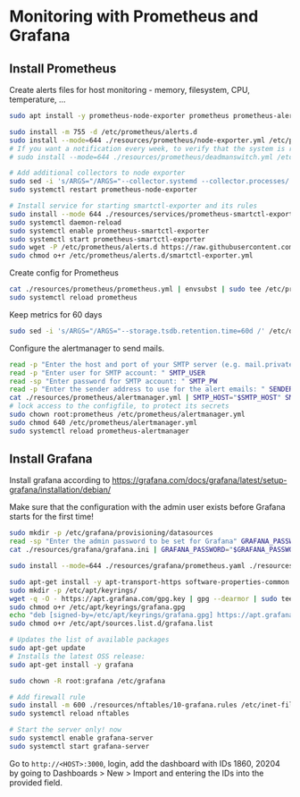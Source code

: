 # Monitoring with Prometheus and Grafana

## Install Prometheus

Create alerts files for host monitoring - memory, filesystem, CPU, temperature, ...

```bash
sudo apt install -y prometheus-node-exporter prometheus prometheus-alertmanager

sudo install -m 755 -d /etc/prometheus/alerts.d
sudo install --mode=644 ./resources/prometheus/node-exporter.yml /etc/prometheus/alerts.d
# If you want a notification every week, to verify that the system is running, activate also the following rule
# sudo install --mode=644 ./resources/prometheus/deadmanswitch.yml /etc/prometheus/alerts.d

# Add additional collectors to node exporter
sudo sed -i 's/ARGS="/ARGS="--collector.systemd --collector.processes/' /etc/default/prometheus-node-exporter
sudo systemctl restart prometheus-node-exporter

# Install service for starting smartctl-exporter and its rules
sudo install --mode 644 ./resources/services/prometheus-smartctl-exporter.service /etc/systemd/system
sudo systemctl daemon-reload
sudo systemctl enable prometheus-smartctl-exporter
sudo systemctl start prometheus-smartctl-exporter
sudo wget -P /etc/prometheus/alerts.d https://raw.githubusercontent.com/samber/awesome-prometheus-alerts/master/dist/rules/s.m.a.r.t-device-monitoring/smartctl-exporter.yml
sudo chmod o+r /etc/prometheus/alerts.d/smartctl-exporter.yml
```

Create config for Prometheus

```bash
cat ./resources/prometheus/prometheus.yml | envsubst | sudo tee /etc/prometheus/prometheus.yml
sudo systemctl reload prometheus
```

Keep metrics for 60 days

```bash
sudo sed -i 's/ARGS="/ARGS="--storage.tsdb.retention.time=60d /' /etc/default/prometheus
```

Configure the alertmanager to send mails.

```bash
read -p "Enter the host and port of your SMTP server (e.g. mail.private-cloud.org:465): " SMTP_HOST
read -p "Enter user for SMTP account: " SMTP_USER
read -sp "Enter password for SMTP account: " SMTP_PW
read -p "Enter the sender address to use for the alert emails: " SENDER_MAIL
cat ./resources/prometheus/alertmanager.yml | SMTP_HOST="$SMTP_HOST" SMTP_USER="$SMTP_USER" SMTP_PW="$SMTP_PW" ADMIN_EMAIL="$ADMIN_EMAIL" SENDER_MAIL="$SENDER_MAIL" HOSTNAME="$(hostname)" envsubst | sudo tee /etc/prometheus/alertmanager.yml
# lock access to the configfile, to protect its secrets
sudo chown root:prometheus /etc/prometheus/alertmanager.yml
sudo chmod 640 /etc/prometheus/alertmanager.yml
sudo systemctl reload prometheus-alertmanager
```

## Install Grafana

Install grafana according to https://grafana.com/docs/grafana/latest/setup-grafana/installation/debian/

Make sure that the configuration with the admin user exists before Grafana starts for the first time!

```bash
sudo mkdir -p /etc/grafana/provisioning/datasources
read -sp "Enter the admin password to be set for Grafana" GRAFANA_PASSWORD
cat ./resources/grafana/grafana.ini | GRAFANA_PASSWORD="$GRAFANA_PASSWORD" ADMIN_EMAIL="$ADMIN_EMAIL" envsubst | sudo tee /etc/grafana/grafana.ini

sudo install --mode=644 ./resources/grafana/prometheus.yaml ./resources/grafana/alertmanager.yaml /etc/grafana/provisioning/datasources

sudo apt-get install -y apt-transport-https software-properties-common wget
sudo mkdir -p /etc/apt/keyrings/
wget -q -O - https://apt.grafana.com/gpg.key | gpg --dearmor | sudo tee /etc/apt/keyrings/grafana.gpg > /dev/null
sudo chmod o+r /etc/apt/keyrings/grafana.gpg
echo "deb [signed-by=/etc/apt/keyrings/grafana.gpg] https://apt.grafana.com stable main" | sudo tee /etc/apt/sources.list.d/grafana.list
sudo chmod o+r /etc/apt/sources.list.d/grafana.list

# Updates the list of available packages
sudo apt-get update
# Installs the latest OSS release:
sudo apt-get install -y grafana

sudo chown -R root:grafana /etc/grafana

# Add firewall rule
sudo install -m 600 ./resources/nftables/10-grafana.rules /etc/inet-filter.rules.d
sudo systemctl reload nftables

# Start the server only! now
sudo systemctl enable grafana-server
sudo systemctl start grafana-server
```

Go to `http://<HOST>:3000`, login, add the dashboard with IDs 1860, 20204 by going to Dashboards > New > Import and entering the IDs into the provided field.

